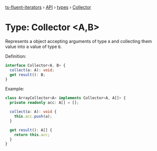 [ts-fluent-iterators](../../README.md) › [API](../index.md) › [types](../index.md#Types) › [Collector](collector.md)

# Type: Collector <**A**,**B**>

Represents a object accepting arguments of type `A` and collecting them
value into a value of type `B`.

Definition:

```typescript
interface Collector<A, B> {
  collect(a: A): void;
  get result(): B;
}
```

Example:

```typescript
class ArrayCollector<A> implements Collector<A, A[]> {
  private readonly acc: A[] = [];

  collect(a: A): void {
    this.acc.push(a);
  }

  get result(): A[] {
    return this.acc;
  }
}
```
